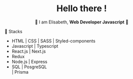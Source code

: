 <h1 align="center">Hello there !</h1>

<p align="center">👾 I am Elisabeth, <strong>Web Developer Javascript</strong> 👾</p>

<p>🔎 Stacks</p> 
<ul>
  <li>HTML | CSS | SASS | Styled-components </li>
  <li>Javascript | Typescript</li>
  <li>React.js | Next.js</li>
  <li>Redux</li>
  <li>Node.js | Express</li>
  <li>SQL | PosgreSQL</li>
  <liSequelize> | Prisma </li>

  
<!--
**ElisabethFAUJOUR/ElisabethFAUJOUR** is a ✨ _special_ ✨ repository because its `README.md` (this file) appears on your GitHub profile.


Here are some ideas to get you started:

- 🔭 I’m currently working on ...
- 🌱 I’m currently learning ...
- 👯 I’m looking to collaborate on ...
- 🤔 I’m looking for help with ...
- 💬 Ask me about ...
- 📫 How to reach me: ...
- 😄 Pronouns: ...
- ⚡ Fun fact: ...
-->
